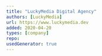 ```yaml
---
title: "LuckyMedia Digital Agency"
authors: [LuckyMedia]
url: https://www.luckymedia.dev
added: 2020-04-20
types: [company]
repo: 
usedGenerator: true
---
```

